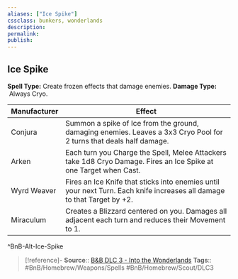```yaml
---
aliases: ["Ice Spike"]
cssclass: bunkers, wonderlands
description: 
permalink: 
publish: 
---
```


## Ice Spike

**Spell Type:** Create frozen effects that damage enemies.
**Damage Type:**  Always Cryo.

| Manufacturer | Effect |
|---|---|
| Conjura | Summon a spike of Ice from the ground, damaging enemies. Leaves a 3x3 Cryo Pool for 2 turns that deals half damage. |
| Arken | Each turn you Charge the Spell, Melee Attackers take 1d8 Cryo Damage. Fires an Ice Spike at one Target when Cast. |
| Wyrd Weaver | Fires an Ice Knife that sticks into enemies until your next Turn. Each knife increases all damage to that Target by +2. |
| Miraculum | Creates a Blizzard centered on you. Damages all adjacent each turn and reduces their Movement to 1. |
^BnB-Alt-Ice-Spike

> [!reference]-
> **Source**:: [B&B DLC 3 - Into the Wonderlands](https://docs.google.com/document/d/1MLOgrWwcLNTnP9PuXrKiLImy7SUh4hXO8arVUAlmdp0/edit)
> **Tags**:: #BnB/Homebrew/Weapons/Spells #BnB/Homebrew/Scout/DLC3
